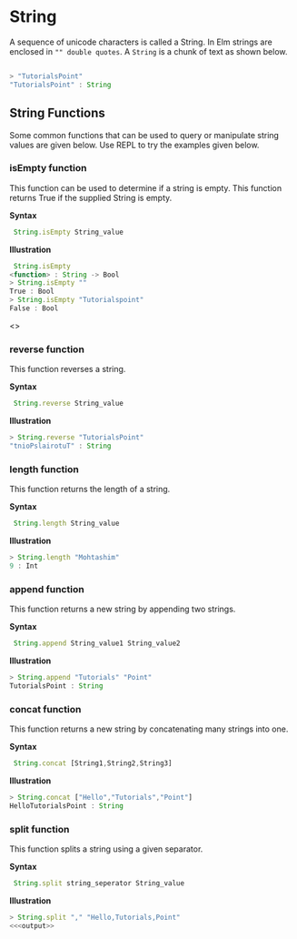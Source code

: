 # String

<!-- https://package.elm-lang.org/packages/elm/core/latest/String -->
A sequence of unicode characters is called a String. In Elm strings are enclosed in `"" double quotes`. A `String` is a chunk of text as shown below.

```javascript

> "TutorialsPoint"
"TutorialsPoint" : String

```

## String Functions
Some common functions that can be used to query or manipulate string values are given below. Use REPL to try the examples given below. 

### isEmpty function

This function can be used to determine if a string is empty. This function returns True if the supplied String is empty. 

**Syntax**
```javascript
 String.isEmpty String_value
```

**Illustration**

```javascript
 String.isEmpty
<function> : String -> Bool
> String.isEmpty ""
True : Bool
> String.isEmpty "Tutorialspoint"
False : Bool

```
<<put an example with variables>>


### reverse function
This function reverses a string.  

**Syntax**
```javascript
 String.reverse String_value
``` 

**Illustration**
```javascript
> String.reverse "TutorialsPoint"
"tnioPslairotuT" : String
```


### length function
This function returns the length of a string.  

**Syntax**
```javascript
 String.length String_value
```  

**Illustration**
```javascript
> String.length "Mohtashim"
9 : Int
```

### append function  
This function returns a new string by appending two strings.  

**Syntax**
```javascript
 String.append String_value1 String_value2
```  
**Illustration**
```javascript
> String.append "Tutorials" "Point"
TutorialsPoint : String
```  

### concat function  
This function returns a new string by concatenating many strings into one.

**Syntax**
```javascript
 String.concat [String1,String2,String3]
```  
**Illustration**
```javascript
> String.concat ["Hello","Tutorials","Point"]
HelloTutorialsPoint : String
```

### split function  
This function splits a string using a given separator.

**Syntax**
```javascript
 String.split string_seperator String_value
```  
**Illustration**
```javascript
> String.split "," "Hello,Tutorials,Point"
<<<output>>
```
